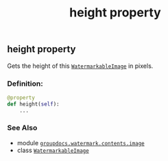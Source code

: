 ﻿---
title: height property
second_title: GroupDocs.Watermark for Python via .NET API References
description: 
type: docs
url: /python-net/groupdocs.watermark.contents.image/watermarkableimage/height/
is_root: false
weight: 70
---

## height property


Gets the height of this [`WatermarkableImage`](/watermark/python-net/groupdocs.watermark.contents.image/watermarkableimage) in pixels.
### Definition:
```python
@property
def height(self):
    ...
```

### See Also
* module [`groupdocs.watermark.contents.image`](../../)
* class [`WatermarkableImage`](/watermark/python-net/groupdocs.watermark.contents.image/watermarkableimage)
